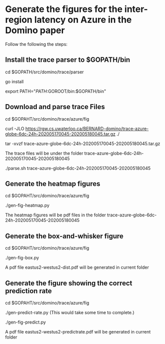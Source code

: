 # Generate the figures for the inter-region latency on Azure in the Domino paper

Follow the following the steps:

## Install the trace parser to $GOPATH/bin

cd $GOPATH/src/domino/trace/parser

go install

export PATH="$PATH:$GOROOT/bin:$GOPATH/bin" 

## Download and parse trace Files

cd $GOPAHT/src/domino/trace/azure/fig

curl -JLO https://rgw.cs.uwaterloo.ca/BERNARD-domino/trace-azure-globe-6dc-24h-202005170045-202005180045.tar.gz ./

tar -xvzf trace-azure-globe-6dc-24h-202005170045-202005180045.tar.gz

The trace files will be under the folder trace-azure-globe-6dc-24h-202005170045-202005180045

./parse.sh trace-azure-globe-6dc-24h-202005170045-202005180045

## Generate the heatmap figures

cd $GOPAHT/src/domino/trace/azure/fig

./gen-fig-heatmap.py

The heatmap figures will be pdf files in the folder trace-azure-globe-6dc-24h-202005170045-202005180045

## Generate the box-and-whisker figure

cd $GOPAHT/src/domino/trace/azure/fig

./gen-fig-box.py

A pdf file eastus2-westus2-dist.pdf will be generated in current folder

## Generate the figure showing the correct prediction rate

cd $GOPAHT/src/domino/trace/azure/fig

./gen-predict-rate.py
(This would take some time to complete.)

./gen-fig-predict.py

A pdf file eastus2-westus2-predictrate.pdf will be generated in current folder
